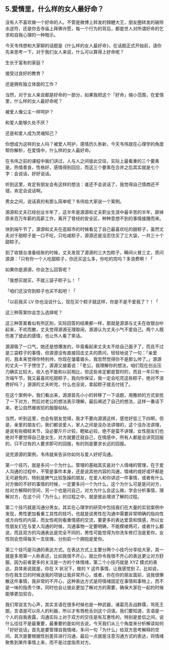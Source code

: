 ## 5.爱情里，什么样的女人最好命？
没有人不喜欢做一个好命的人。不管是微博上转发的锦鲤大王，朋友圈转发的破除水逆符，还是你去寺庙上拜佛许愿，每一个行为的背后，都是世人对所谓好命的乞求和自我心理的一种暗示。


今天韦伟想和大家聊的话题是《什么样的女人最好命》，在话题正式开始前，请你先来思考一下，对于我们女人来说，什么可以算得上好命呢？


生长于富有的家庭？


接受过良好的教育？


还是拥有独立体面的工作？


当然，对于女人来说都是好命的一部分，如果我把这个「好命」缩小范围，在爱情里，什么样的女人最好命呢？


被爱人像公主一样呵护？


和爱人能够久处不厌？


还是和爱人成为灵魂知己？


你想成为这样的女人吗？被爱人呵护，感情历久弥新，今天韦伟就在心理学的角度帮你解析，在爱情中，什么样的女人最好命。


在韦伟之前的课程中我们讲过，人与人之间彼此交往，实际上最看重的三个要素是，热情善良，性格好，感情得到回应，而这三个要素在合并之后其实就是七个字：会说话，好好说话。


听到这里，肯定有朋友会有这样的想法：谁还不会说话了，我觉得自己情商还不错，肯定会说话啊。


男女之间，说话真的有那么简单呢？韦伟给大家说一个案例。


源源和丈夫已经创业半年了，这半年是源源和丈夫职业生涯中最辛苦的半年，辞掉原来百万年薪的高薪工作，离开了曾经的安全区，种种意想不到的事情接踵而来。


快到端午节了，源源和丈夫在逛超市的时候看见了自己最喜欢吃的甜粽子，虽然丈夫对于甜粽子是一口不吃，只吃咸粽子，源源还是没忍住买了三大袋，一共三十个甜粽子。


到了收银台准备结账的时候，丈夫发现了源源的三大包粽子，瞬间火冒三丈，质问源源：「只有你一个人吃甜粽子，你还买这么多，你吃的完吗？多浪费啊！「


如果你是源源，你会怎么回答呢？


「我想买就买，不就三袋子粽子么！「


「咱们还没穷到粽子也买不起吧！「


「以前我买 LV 你也没说什么，现在买个粽子就这样，你是不是不爱我了？！「


这三种答案你会怎么选择呢？


这三种答案看似有所区别，实际回答的结果都一样，那就是源源与丈夫在收银台吵起来，不欢而散，丈夫觉得源源无理取闹，源源认为丈夫小气不爱自己。两个人既伤害了彼此的感情，也让外人看了笑话。


源源吸了一口气，她还是想爆发的，毕竟看起来丈夫太不给自己面子了，而且不过是三袋粽子的事情，但源源没有直接回击丈夫的质问，轻轻地说了一句：「亲爱的，我本来觉得你特别帅，你现在皱着眉头，我忽然觉得你不是那么帅了。」源源的丈夫一下子愣住了，源源又接着说：「老公，我理解你的想法，咱们现在创业压力确实比较大，收入也不能和以前相比，但这些肯定都是暂时的，而且一年只有一次端午节，我又最喜欢吃甜粽子，我向你保证，我一定会吃完这些粽子，绝对不浪费好吗？」源源的丈夫听完，什么也没说，拿起粽子就去付钱了。


在这个案例中，我们看出来，源源首先小小的转移了一下话题，用撒娇的方式安抚了一下对方，然后对老公的想法表示理解，最后阐述了自己的想法，这样一番话下来，老公自然被收拾的服服帖帖。


当然，听到这里，也会有朋友觉得，我才不要向源源这样，感觉好低三下四啊，但是，亲爱的朋友们，我们都说爱人，家人之间是没办法讲理的，这个没办法讲理，是说有些细枝末节，没必要斤斤计较，睚眦必较，绝不是蛮不讲理，女性朋友们也绝对不要觉得自己是女生，对方就要迁就自己，在情感中，所有人都是会讲究回报的，只不过有的人要求即可的回报，有的则是要求长远的回报。


说完源源的案例，韦伟就来告诉你如何与爱人好好沟通。


第一个技巧，就是多问一个为什么。管理的基础其实是对个人情绪的管理，在于爱人沟通的过程中，不管是事件本身，还是说其他内容的沟通，情绪的或好或坏都是无可避免的，特别是脾气比较急躁的朋友，在爱人和你讲述一件事情，或者有什么对方做的不好的事情的时候，一定要多问一个为什么，这个为什么可是是问对方，给对方解释的空间，另一个也是问自己，对方为什么会这么做，学会分析事情，理解对方，在这个问「为什么」的过程之中，就是彼此增进了解的过程。


第二个技巧就是沟通分男女。其实在心理学的研究中包括我们在大量的实验案例中发现，男性更加看重工具性的技巧，也就是说男性在沟通中需要非常明确的指向性或方向性的内容，而女性呢则看重情感的交流，要更多的表达爱意和情感，所以女性朋友们在与爱人沟通的时候，沟通事物一定要明确，不能模棱两可，或者什么都说，而且双方的沟通表达是完全不同的，男性可能觉得为你洗车修灯泡是爱你，女性则会觉得每天一支玫瑰，分别前一个拥抱是爱你。


第三个技巧是沟通的表达方式。在表达方式上主要分两个小技巧分享给大家，其一就是多用第一人称表述，比如我很不开心，就比你令我很不开心的表达更让对方舒服，因为前者更多的关注是一方的个体情绪，第二个小技巧就是 XYZ 模式的表达，具体来说就是，你在 X 状况下，做的 Y 这件事情，让我感觉到 Z，比如说，你在我生日的时候送我的项链让我非常开心，或者，你在你的朋友面前，说我很懒散这件事情，我非常的不开心，这种表达方式是将情绪固定在事情和事物上，而不是一味的指责个体，同时也会让彼此更加了解对方的需要，确保大家在一起的时候能够更加契合。


我们常说言为心声，其实言语在很多时候也是一种武器，诸葛亮舌战群儒，骂死王朗，言语是可以杀人的利器，所以才有唇枪舌剑这个词语。我们要知道，言语是一个人的自我表露，沟通实际上对于双方的交往是有互惠性的，特别是爱侣之间，说什么往往不是最重要，最重要的是如何去说，今天我们从三个角度来分析解读如何「好好说话」首先是要管理自我情绪，多问一句「为什么」给双方思考解释的空间，其次是要根据性别差异进行沟通，最后一点就是注意沟通方式的表达，将情绪聚焦到某件事情上来，而不是过度指责对方。


